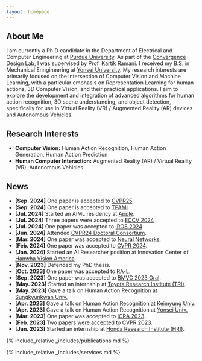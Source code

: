 ```yaml
---
layout: homepage
---
```


## About Me

I am currently a Ph.D candidate in the Department of Electrical and Computer Engineering at [Purdue University](http://purdue.edu). As part of the [Convergence Design Lab](https://engineering.purdue.edu/cdesign/wp/), I was supervised by Prof. [Kartik Ramani](https://engineering.purdue.edu/~ramani/wordpress/). I received my B.S. in Mechanical Enngineering at [Yonsei University](https://www.yonsei.ac.kr/en_sc/). My research interests are primarily focused on the intersection of Computer Vision and Machine Learning, with a particular emphasis on Representation Learning for human actions, 3D Computer Vision, and their practical applications. I aim to explore the development and integration of advanced algorithms for human action recognition, 3D scene understanding, and object detection, specifically for use in Virtual Reality (VR) / Augmented Reality (AR) devices and Autonomous Vehicles.

## Research Interests

- **Computer Vision:** Human Action Recognition, Human Action Generation, Human Action Prediction
- **Human Computer Interaction:** Augmented Reality (AR) / Virtual Reality (VR), Autonomous Vehicles.

## News

- **[Sep. 2024]** One paper is accepted to [CVPR25](https://cvpr.thecvf.com)
- **[Sep. 2024]** One paper is accepted to [TPAMI](https://ieeexplore.ieee.org/xpl/RecentIssue.jsp?punumber=34)
- **[Jul. 2024]** Started an AIML residency at [Apple](https://machinelearning.apple.com).
- **[Jul. 2024]** Three papers were accepted to [ECCV 2024](https://eccv.ecva.net)
- **[Jul. 2024]** One paper was accepted to [IROS 2024](https://iros2024-abudhabi.org)
- **[Jun. 2024]** Attended [CVPR24 Doctoral Consortium](https://cvpr.thecvf.com/Conferences/2024/CallForDoctoralConsortium).
- **[Mar. 2024]** One paper was accepted to [Neural Networks](https://www.sciencedirect.com/journal/neural-networks).
- **[Feb. 2024]** One paper was accepted to [CVPR 2024](https://cvpr.thecvf.com).
- **[Jan. 2024]** Started an AI Researcher position at Innovation Center of [Hanwha Vision America](https://hanwhavisionamerica.com).
- **[Nov. 2023]** Defended my PhD thesis.
- **[Oct. 2023]** One paper was accepted to [RA-L](https://www.ieee-ras.org/publications/ra-l).
- **[Sep. 2023]** One paper was accepted to [BMVC 2023 Oral](https://bmvc2023.org).
- **[May. 2023]** Started an internship at [Toyota Research Institute (TRI)](https://www.tri.global).
- **[May. 2023]** Gave a talk on Human Action Recognition at [Sungkyunkwan Univ.](https://www.skku.ac.kr)
- **[Apr. 2023]** Gave a talk on Human Action Recognition at [Keimyung Univ.](https://www.kmu.ac.kr)
- **[Apr. 2023]** Gave a talk on Human Action Recognition at [Yonsei Univ.](https://www.yonsei.ac.kr)
- **[Mar. 2023]** One paper was accepted to [ICRA 2023](https://www.icra2023.org).
- **[Feb. 2023]** Two papers were accepted to [CVPR 2023](https://cvpr2023.thecvf.com).
- **[Jan. 2023]** Started an internship at [Honda Research Institute (HRI)](https://usa.honda-ri.com).

{% include_relative _includes/publications.md %}

{% include_relative _includes/services.md %}

<!-- {% include_relative _includes/contacts.md %} -->
